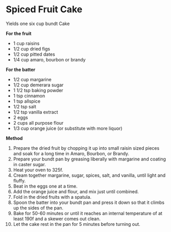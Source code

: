 # Spiced Fruit Cake

Yields one six cup bundt Cake

**For the fruit**

* 1 cup raisins
* 1/2 cup dried figs
* 1/2 cup pitted dates
* 1/4 cup amaro, bourbon or brandy

**For the batter**

* 1/2 cup margarine
* 1/2 cup demerara sugar
* 1 1/2 tsp baking powder
* 1 tsp cinnamon
* 1 tsp allspice
* 1/2 tsp salt
* 1/2 tsp vanilla extract
* 2 eggs
* 2 cups all purpose flour
* 1/3 cup orange juice (or substitute with more liquor)

**Method**

1. Prepare the dried fruit by chopping it up into small raisin sized pieces and soak for a long time in Amaro, Bourbon, or Brandy.
2. Prepare your bundt pan by greasing liberally with margarine and coating in caster sugar.
3. Heat your oven to 325f.
4. Cream together margarine, sugar, spices, salt, and vanilla, until light and fluffy.
5. Beat in the eggs one at a time.
6. Add the orange juice and flour, and mix just until combined.
7. Fold in the dried fruits with a spatula.
8. Spoon the batter into your bundt pan and press it down so that it climbs up the sides of the pan.
9. Bake for 50-60 minutes or until it reaches an internal temperature of at least 190f and a skewer comes out clean.
10. Let the cake rest in the pan for 5 minutes before turning out.

